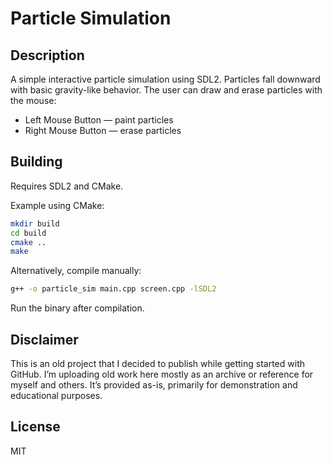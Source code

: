 # Particle Simulation

## Description

A simple interactive particle simulation using SDL2. Particles fall downward with basic gravity-like behavior. The user can draw and erase particles with the mouse:

* Left Mouse Button — paint particles
* Right Mouse Button — erase particles

## Building

Requires SDL2 and CMake.

Example using CMake:

```bash
mkdir build
cd build
cmake ..
make
```

Alternatively, compile manually:

```bash
g++ -o particle_sim main.cpp screen.cpp -lSDL2
```

Run the binary after compilation.

## Disclaimer

This is an old project that I decided to publish while getting started with GitHub. I’m uploading old work here mostly as an archive or reference for myself and others. It’s provided as-is, primarily for demonstration and educational purposes.

## License

MIT
